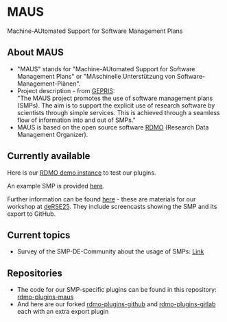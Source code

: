 # MAUS
Machine-AUtomated Support for Software Management Plans


## About MAUS

* "MAUS" stands for "Machine-AUtomated Support for Software Management Plans" or "MAschinelle Unterstützung von Software-Management-Plänen".
* Project description - from [GEPRIS](https://gepris.dfg.de/gepris/projekt/543616919): <br />
  "The MAUS project promotes the use of software management plans (SMPs). The aim is to support the explicit use of research software by scientists through simple services. This is achieved through a seamless flow of information into and out of SMPs."
* MAUS is based on the open source software [RDMO](https://rdmorganiser.github.io/) (Research Data Management Organizer).


## Currently available

Here is our [RDMO demo instance](https://demo-rdmo.mpdl.mpg.de/) to test our plugins.

An example SMP is provided [here](https://github.com/lauraBahamon/de-rse-2025-demo).

Further information can be found [here](https://doi.org/10.17617/2.3637440) - these are materials for our workshop at [deRSE25](https://events.hifis.net/event/1741/). They include screencasts showing the SMP and its export to GitHub.


## Current topics

* Survey of the SMP-DE-Community about the usage of SMPs: [Link](https://limesurvey.urz.uni-heidelberg.de/index.php/525728)

## Repositories

* The code for our SMP-specific plugins can be found in this repository: [rdmo-plugins-maus](https://github.com/MPDL/rdmo-plugins-maus)
* And here are our forked [rdmo-plugins-github](https://github.com/MPDL/rdmo-plugins-github) and [rdmo-plugins-gitlab](https://github.com/MPDL/rdmo-plugins-gitlab) each with an extra export plugin 
